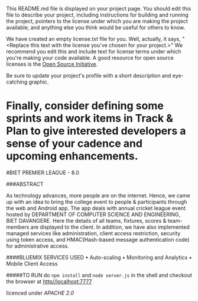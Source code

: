 This README.md file is displayed on your project page. You should edit this 
file to describe your project, including instructions for building and 
running the project, pointers to the license under which you are making the 
project available, and anything else you think would be useful for others to
know.

We have created an empty license.txt file for you. Well, actually, it says,
"<Replace this text with the license you've chosen for your project.>" We 
recommend you edit this and include text for license terms under which you're
making your code available. A good resource for open source licenses is the 
[Open Source Initiative](http://opensource.org/).

Be sure to update your project's profile with a short description and 
eye-catching graphic.

Finally, consider defining some sprints and work items in Track & Plan to give 
interested developers a sense of your cadence and upcoming enhancements.
=======
#BIET PREMIER LEAGUE - 8.0

###ABSTRACT

As technology advances, more people are on the internet. Hence, we came up with an idea to bring the college event to people & participants through the web and Android app. The app deals with annual cricket league event hosted by DEPARTMENT OF COMPUTER SCIENCE AND ENGINEERING, BIET DAVANGERE. Here the details of all teams, fixtures, scores & team-members are displayed to the client. In addition, we have also implemented managed services like administration, client access restriction, security using token access, and HMAC(Hash-based message authentication code) for administrative access.

####BLUEMIX SERVICES USED
  •	Auto-scaling
  •	Monitoring and Analytics
  •	Mobile Client Access

#####TO RUN
do ```npm install```
and ```node server.js```
in the shell and checkout the browser at [http//localhost:7777](http//localhost:7777)

licenced under *APACHE 2.0*

